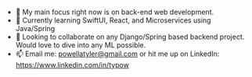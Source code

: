 - 🎯 My main focus right now is on back-end web development.
- 🌱 Currently learning SwiftUI, React, and Microservices using Java/Spring
- 🤝 Looking to collaborate on any Django/Spring based backend project. Would love to dive into any ML possible.
- 📫 Email me: powellatyler@gmail.com or hit me up on LinkedIn: https://www.linkedin.com/in/typow
